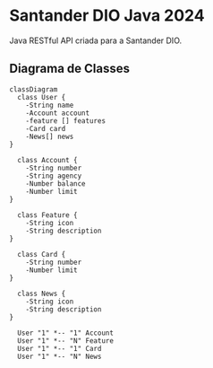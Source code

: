 # Santander DIO Java 2024
Java RESTful API criada para a Santander DIO.

## Diagrama de Classes

```mermaid
classDiagram
  class User {
    -String name
    -Account account
    -feature [] features
    -Card card
    -News[] news
}

  class Account {
    -String number
    -String agency
    -Number balance
    -Number limit
}

  class Feature {
    -String icon
    -String description
}

  class Card {
    -String number
    -Number limit
}

  class News {
    -String icon
    -String description
}

  User "1" *-- "1" Account
  User "1" *-- "N" Feature
  User "1" *-- "1" Card
  User "1" *-- "N" News
```





